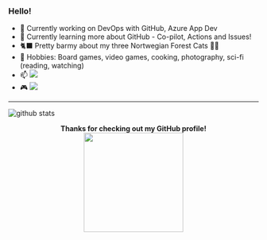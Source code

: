 ### Hello! 

- 🔭 Currently working on DevOps with GitHub, Azure App Dev
- 🌱 Currently learning more about GitHub - Co-pilot, Actions and Issues!
- :black_cat: Pretty barmy about my three Nortwegian Forest Cats 🐱‍👤
- 🎲 Hobbies: Board games, video games, cooking, photography, sci-fi (reading, watching)
- 📫 [![](https://img.shields.io/badge/LinkedIn-charlene--mckeown-blue)](https://www.linkedin.com/in/charlenemckeown/)
- :video_game: [![](https://img.shields.io/badge/xbox-parmaynuu-green)](https://account.xbox.com/en-us/profile?gamertag=parmaynuu)

---------------------------------------------------------------------------------------------------------------------------------------------------------------------------------

![github stats](https://github-readme-stats.vercel.app/api?username=charlenemckeown&show_icons=true&theme=nightowl)



<p align="center">
  <b>Thanks for checking out my GitHub profile! </b>
  <br>
<img width="200" src="https://octodex.github.com/images/daftpunktocat-guy.gif">
</p>
